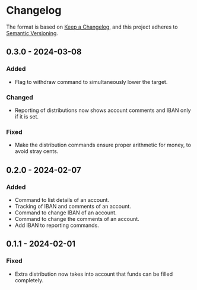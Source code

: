 # Changelog

The format is based on [Keep a Changelog](https://keepachangelog.com/en/1.0.0/),
and this project adheres to [Semantic Versioning](https://semver.org/spec/v2.0.0.html).

## 0.3.0 - 2024-03-08

### Added
- Flag to withdraw command to simultaneously lower the target.

### Changed
- Reporting of distributions now shows account comments and IBAN only if it is set.

### Fixed
- Make the distribution commands ensure proper arithmetic for money, to avoid stray cents.

## 0.2.0 - 2024-02-07

### Added

- Command to list details of an account.
- Tracking of IBAN and comments of an account.
- Command to change IBAN of an account.
- Command to change the comments of an account.
- Add IBAN to reporting commands.

## 0.1.1 - 2024-02-01

### Fixed

- Extra distribution now takes into account that funds can be filled completely.
